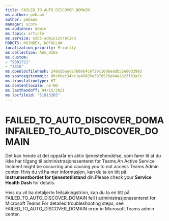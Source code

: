 ```yaml
---
title: FAILED_TO_AUTO_DISCOVER_DOMAIN
ms.author: pebaum
author: pebaum
manager: scotv
ms.audience: Admin
ms.topic: article
ms.service: o365-administration
ROBOTS: NOINDEX, NOFOLLOW
localization_priority: Priority
ms.collection: Adm_O365
ms.custom:
- "9001721"
- "3816"
ms.openlocfilehash: 248a1baac87b09b4c6f29c160beadb52ed0d3983
ms.sourcegitcommit: 8bc60ec34bc1e40685e3976576e04a2623f63a7c
ms.translationtype: HT
ms.contentlocale: nb-NO
ms.lasthandoff: 04/15/2021
ms.locfileid: "51813265"
---
```

# <a name="failed_to_auto_discover_domain"></a><span data-ttu-id="412f7-102">FAILED_TO_AUTO_DISCOVER_DOMAIN</span><span class="sxs-lookup"><span data-stu-id="412f7-102">FAILED_TO_AUTO_DISCOVER_DOMAIN</span></span>

<span data-ttu-id="412f7-103">Det kan hende at det oppstår en aktiv tjenestehendelse, som fører til at du ikke har tilgang til administrasjonssenteret for Teams.</span><span class="sxs-lookup"><span data-stu-id="412f7-103">An Active Service Incident might be occurring and causing you to not access Teams Admin center.</span></span> <span data-ttu-id="412f7-104">Hvis du vil ha mer informasjon, kan du ta en titt på **Instrumentbordet for tjenestetilstand** din.</span><span class="sxs-lookup"><span data-stu-id="412f7-104">Please check your **Service Health Dash** for details.</span></span>

<span data-ttu-id="412f7-105">Hvis du vil ha detaljerte feilsøkingstrinn, kan du ta en titt på FAILED_TO_AUTO_DISCOVER_DOMAIN feil i administrasjonssenteret for Microsoft Teams.</span><span class="sxs-lookup"><span data-stu-id="412f7-105">For detailed troubleshooting steps, see FAILED_TO_AUTO_DISCOVER_DOMAIN error in Microsoft Teams admin center.</span></span>
